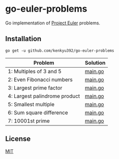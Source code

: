 # go-euler-problems

Go implementation of [Project Euler](https://projecteuler.net/) problems.

## Installation

```
go get -u github.com/kenkyu392/go-euler-problems
```

| Problem                       | Solution                |
| ----------------------------- | ----------------------- |
| 1: Multiples of 3 and 5       | [main.go](/001/main.go) |
| 2: Even Fibonacci numbers     | [main.go](/002/main.go) |
| 3: Largest prime factor       | [main.go](/003/main.go) |
| 4: Largest palindrome product | [main.go](/004/main.go) |
| 5: Smallest multiple          | [main.go](/005/main.go) |
| 6: Sum square difference      | [main.go](/006/main.go) |
| 7: 10001st prime              | [main.go](/007/main.go) |

## License

[MIT](LICENSE)
